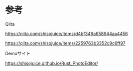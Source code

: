 # 参考

Qiita

https://qiita.com/shisojuice/items/d4bf349a658944aa4456

https://qiita.com/shisojuice/items/2259763b3352c9c6ff97

Demoサイト

https://shisojuice.github.io/Rust_PhotoEditor/

